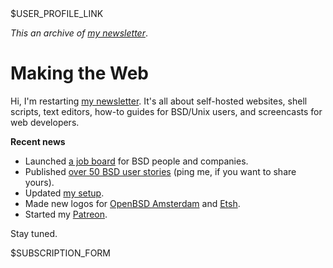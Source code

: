 <div>$USER_PROFILE_LINK</div>

_This an archive of [my newsletter](/n/)_.

# Making the Web

Hi, I'm restarting [my newsletter](https://www.romanzolotarev.com/n/).
It's all about self-hosted websites, shell scripts, text editors, how-to guides for BSD/Unix users, and screencasts for web developers.

**Recent news**

- Launched [a job board](https://www.bsdjobs.com/) for BSD people
and companies.
- Published [over 50 BSD user stories](https://www.bsdjobs.com/people/)
(ping me, if you want to share yours).
- Updated [my setup](https://www.romanzolotarev.com/setup.html).
- Made new logos for
[OpenBSD Amsterdam](https://www.romanzolotarev.com/openbsd.amsterdam/) and
[Etsh](https://www.romanzolotarev.com/etsh.nl/).
- Started my [Patreon](https://www.romanzolotarev.com/sponsors.html).

Stay tuned.

<div>$SUBSCRIPTION_FORM</div>
